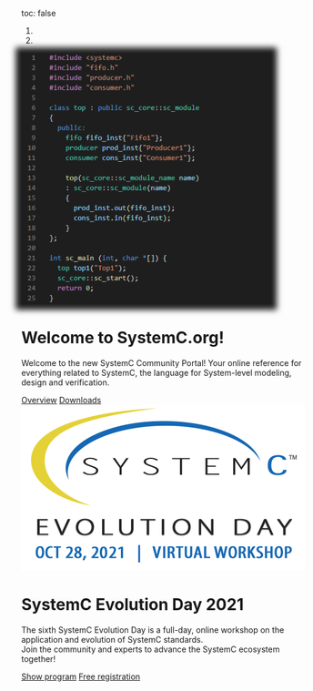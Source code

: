 toc: false


<div id="carouselExampleIndicators" class="carousel slide" data-ride="carousel">
  <ol class="carousel-indicators">
    <li data-target="#carouselExampleIndicators" data-slide-to="0" class="active"></li>
    <li data-target="#carouselExampleIndicators" data-slide-to="1"></li>
  </ol>

  <div class="carousel-inner">
    <div class="carousel-item active">
      <div class="hero container col-xxl-8 px-4 py-5">
        <div class="row flex-lg-row-reverse align-items-center g-5 py-5">
          <div class="col-10 col-sm-8 col-lg-6">
            <a href="/overview/"><img width=439 style="box-shadow: 0px 0px 10px 10px #1e1e1e;" src="/images/sc_example.png" class="d-block mx-lg-auto img-fluid" loading="lazy"></a>
          </div>
          <div class="col-lg-6">
            <h1 class="display-5 fw-bold lh-1 mb-3">Welcome to SystemC.org!</h1>
            <p class="lead">Welcome to the new SystemC Community Portal! Your online reference for everything related to SystemC, the language for System-level modeling, design and verification.</p>
            <a href="/overview/" class="btn btn-primary btn-lg">Overview</a>
            <a href="/downloads/" class="btn btn-secondary btn-lg">Downloads</a>
          </div>
        </div>
      </div>
    </div>
    <div class="carousel-item hero">
      <div class="container col-xxl-8 px-4 py-5">
        <div class="row flex-lg-row-reverse align-items-center g-5 py-5">
          <div class="col-10 col-sm-8 col-lg-6">
            <a href="/events/sced2021/"><img src="/images/sced2021.png" class="d-block mx-lg-auto img-fluid" loading="lazy"></a>
          </div>
          <div class="col-lg-6">
            <h1 class="display-5 fw-bold lh-1 mb-3">SystemC Evolution Day 2021</h1>
            <p class="lead">The sixth SystemC Evolution Day is a full-day, online workshop on the application and evolution of SystemC standards.<br>
            Join the community and experts to advance the SystemC ecosystem together!</p>
            <a href="/events/sced2021/" class="btn btn-primary btn-lg">Show program</a>
            <a href="https://dvcon-europe.org/registration/" class="btn btn-secondary btn-lg">Free registration</a>
          </div>
        </div>
      </div>
    </div>
  </div>
</div>
